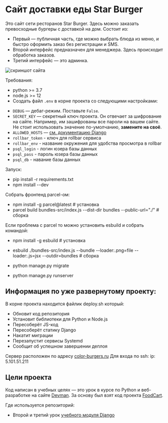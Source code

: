 # Сайт доставки еды Star Burger

Это сайт сети ресторанов Star Burger. Здесь можно заказать превосходные бургеры с доставкой на дом.
Состоит из:
* Первый — публичная часть, где можно выбрать блюда из меню, и быстро оформить заказ без регистрации и SMS.
* Второй интерфейс предназначен для менеджера. Здесь происходит обработка заказов. 
* Третий интерфейс — это админка.

![скриншот сайта](https://dvmn.org/filer/canonical/1594651635/686/)


Требования:
* python >= 3.7
* node.js >= 12
* Cоздать файл `.env` в корне проекта со следующими настройками:

- `DEBUG` — дебаг-режим. Поставьте `False`.
- `SECRET_KEY` — секретный ключ проекта. Он отвечает за шифрование на сайте. Например, им зашифрованы все пароли на вашем сайте. Не стоит использовать значение по-умолчанию, **замените на своё**.
- `ALLOWED_HOSTS` — [см. документацию Django](https://docs.djangoproject.com/en/3.1/ref/settings/#allowed-hosts)
- `rollbar_token` - ключ для rollbar сервиса
- `rollbar_env` - название окружения для удобства просмотра в rollbar
- `psql_login` - логин юзера базы данных
- `psql_pass` - пароль юзера базы данных
- `psql_db` - навание базы данных 

Запуск:

* pip install -r requirements.txt
* npm install --dev

Собрать фронтенд parcel-ом:
* npm install -g parcel@latest  # установка
* parcel build bundles-src/index.js --dist-dir bundles --public-url="./" # сборка

Если проблема с parcel то можно установить esbuild и собрать командой:
* npm install -g esbuild # установка
* esbuild ./bundles-src/index.js --bundle --loader:.png=file --loader:.js=jsx --outdir=bundles # сборка

* python manage.py migrate
* python manage.py runserver


## Информация по уже развернутому проекту:

В корне проекта находится файлик deploy.sh который:
* Обновит код репозитория
* Установит библиотеки для Python и Node.js
* Пересоберёт JS-код
* Пересоберёт статику Django
* Накатит миграции
* Перезапустит сервисы Systemd
* Сообщит об успешном завершении деплоя

Сервер расположен по адресу [color-burgers.ru](https://color-burgers.ru)
Для входа по ssh:
    ip: 5.101.51.211
    


## Цели проекта

Код написан в учебных целях — это урок в курсе по Python и веб-разработке на сайте [Devman](https://dvmn.org). За основу был взят код проекта [FoodCart](https://github.com/Saibharath79/FoodCart).

Где используется репозиторий:

- Второй и третий урок [учебного модуля Django](https://dvmn.org/modules/django/)
